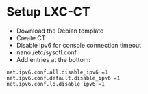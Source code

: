#  Setup LXC-CT
- Download the Debian template
- Create CT
- Disable ipv6 for console connection timeout
- nano /etc/sysctl.conf
- Add entries at the bottom:
```
net.ipv6.conf.all.disable_ipv6 =1
net.ipv6.conf.default.disable_ipv6 =1
net.ipv6.conf.lo.disable_ipv6 =1
```
